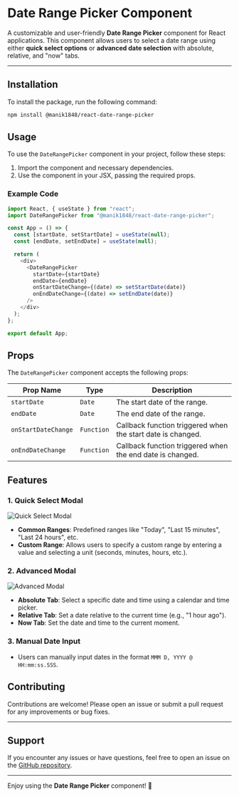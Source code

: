 # Date Range Picker Component

A customizable and user-friendly **Date Range Picker** component for React applications. This component allows users to select a date range using either **quick select options** or **advanced date selection** with absolute, relative, and "now" tabs.

---

## Installation

To install the package, run the following command:

```bash
npm install @manik1848/react-date-range-picker

```

## Usage

To use the `DateRangePicker` component in your project, follow these steps:

1. Import the component and necessary dependencies.
2. Use the component in your JSX, passing the required props.

### Example Code

```javascript
import React, { useState } from "react";
import DateRangePicker from "@manik1848/react-date-range-picker";

const App = () => {
  const [startDate, setStartDate] = useState(null);
  const [endDate, setEndDate] = useState(null);

  return (
    <div>
      <DateRangePicker
        startDate={startDate}
        endDate={endDate}
        onStartDateChange={(date) => setStartDate(date)}
        onEndDateChange={(date) => setEndDate(date)}
      />
    </div>
  );
};

export default App;
```

## Props

The `DateRangePicker` component accepts the following props:

| Prop Name           | Type       | Description                                                 |
| ------------------- | ---------- | ----------------------------------------------------------- |
| `startDate`         | `Date`     | The start date of the range.                                |
| `endDate`           | `Date`     | The end date of the range.                                  |
| `onStartDateChange` | `Function` | Callback function triggered when the start date is changed. |
| `onEndDateChange`   | `Function` | Callback function triggered when the end date is changed.   |

## Features

### 1. **Quick Select Modal**

![Quick Select Modal](https://raw.githubusercontent.com/manik1848/react-date-range-picker/667711914a06a8ea8e66070c34340803a95a5f80/images/Screenshot%202025-03-10%20at%209.38.20%E2%80%AFPM.png)

- **Common Ranges**: Predefined ranges like "Today", "Last 15 minutes", "Last 24 hours", etc.
- **Custom Range**: Allows users to specify a custom range by entering a value and selecting a unit (seconds, minutes, hours, etc.).

### 2. **Advanced Modal**

![Advanced Modal](https://raw.githubusercontent.com/manik1848/react-date-range-picker/667711914a06a8ea8e66070c34340803a95a5f80/images/Screenshot%202025-03-10%20at%209.37.45%E2%80%AFPM.png)

- **Absolute Tab**: Select a specific date and time using a calendar and time picker.
- **Relative Tab**: Set a date relative to the current time (e.g., "1 hour ago").
- **Now Tab**: Set the date and time to the current moment.

### 3. **Manual Date Input**

- Users can manually input dates in the format `MMM D, YYYY @ HH:mm:ss.SSS`.

## Contributing

Contributions are welcome! Please open an issue or submit a pull request for any improvements or bug fixes.

---

## Support

If you encounter any issues or have questions, feel free to open an issue on the [GitHub repository](https://github.com/manik1848/react-date-range-picker).

---

Enjoy using the **Date Range Picker** component! 🎉
